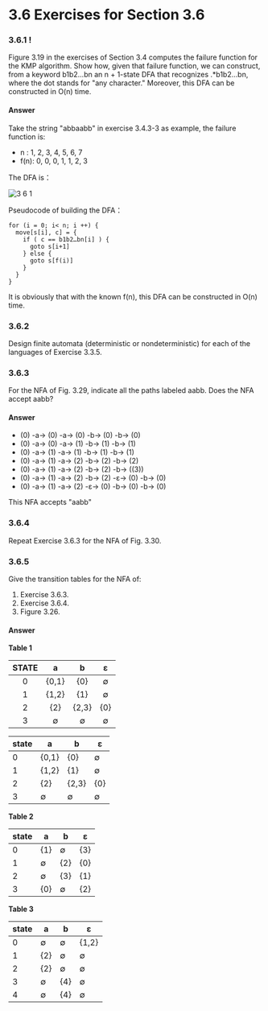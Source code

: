 # 3.6 Exercises for Section 3.6

### 3.6.1 !

Figure 3.19 in the exercises of Section 3.4 computes the failure
function for the KMP algorithm. Show how, given that failure function, we
can construct, from a keyword b1b2...bn an n + 1-state DFA that recognizes.*b1b2...bn, where the dot stands for "any character." Moreover, this DFA can
be constructed in O(n) time.

#### Answer

Take the string "abbaabb" in exercise 3.4.3-3 as example, the failure function is:

- n   : 1, 2, 3, 4, 5, 6, 7
- f(n): 0, 0, 0, 1, 1, 2, 3

The DFA is：

![3 6 1](https://f.cloud.github.com/assets/340282/441972/36094510-b130-11e2-8e22-14aba49e8213.gif)

Pseudocode of building the DFA：

```
for (i = 0; i< n; i ++) {
  move[s[i], c] = {
    if ( c == b1b2…bn[i] ) {
      goto s[i+1]
    } else {
      goto s[f(i)]
    }
  }
}
```

It is obviously that with the known f(n), this DFA can be constructed in O(n) time.

### 3.6.2

Design finite automata (deterministic or nondeterministic)
for each of the languages of Exercise 3.3.5.

### 3.6.3

For the NFA of Fig. 3.29, indicate all the paths labeled aabb.
Does the NFA accept aabb?

#### Answer

- (0) -a-> (0) -a-> (0) -b-> (0) -b-> (0)
- (0) -a-> (0) -a-> (1) -b-> (1) -b-> (1)
- (0) -a-> (1) -a-> (1) -b-> (1) -b-> (1)
- (0) -a-> (1) -a-> (2) -b-> (2) -b-> (2)
- (0) -a-> (1) -a-> (2) -b-> (2) -b-> ((3))
- (0) -a-> (1) -a-> (2) -b-> (2) -ε-> (0) -b-> (0)
- (0) -a-> (1) -a-> (2) -ε-> (0) -b-> (0) -b-> (0)

This NFA accepts "aabb"

### 3.6.4

Repeat Exercise 3.6.3 for the NFA of Fig. 3.30.

### 3.6.5

Give the transition tables for the NFA of: 

1. Exercise 3.6.3.
2. Exercise 3.6.4.
3. Figure 3.26.

#### Answer

**Table 1**

| STATE | a | b | ε |
| :-: | :-: | :-: | :-: |
| 0 | {0,1} | {0} | ∅ |
| 1 | {1,2} | {1} | ∅ |
| 2 | {2} | {2,3} | {0} |
| 3 | ∅ | ∅ | ∅ |

<table>
	<thead>
		<tr>
			<th>state</th>
			<th>a</th>
			<th>b</th>
			<th>ε</th>
		</tr>
	</thead>
	<tbody>
		<tr>
			<td>0</td>
			<td>{0,1}</td>
			<td>{0}</td>
			<td>∅</td>
		</tr>
		<tr>
			<td>1</td>
			<td>{1,2}</td>
			<td>{1}</td>
			<td>∅</td>
		</tr>
		<tr>
			<td>2</td>
			<td>{2}</td>
			<td>{2,3}</td>
			<td>{0}</td>
		</tr>
		<tr>
			<td>3</td>
			<td>∅</td>
			<td>∅</td>
			<td>∅</td>
		</tr>
	</tbody>
</table>


**Table 2**

<table>
	<thead>
		<tr>
			<th>state</th>
			<th>a</th>
			<th>b</th>
			<th>ε</th>
		</tr>
	</thead>
	<tbody>
		<tr>
			<td>0</td>
			<td>{1}</td>
			<td>∅</td>
			<td>{3}</td>
		</tr>
		<tr>
			<td>1</td>
			<td>∅</td>
			<td>{2}</td>
			<td>{0}</td>
		</tr>
		<tr>
			<td>2</td>
			<td>∅</td>
			<td>{3}</td>
			<td>{1}</td>
		</tr>
		<tr>
			<td>3</td>
			<td>{0}</td>
			<td>∅</td>
			<td>{2}</td>
		</tr>
	</tbody>
</table>

**Table 3**

<table>
	<thead>
		<tr>
			<th>state</th>
			<th>a</th>
			<th>b</th>
			<th>ε</th>
		</tr>
	</thead>
	<tbody>
		<tr>
			<td>0</td>
			<td>∅</td>
			<td>∅</td>
			<td>{1,2}</td>
		</tr>
		<tr>
			<td>1</td>
			<td>{2}</td>
			<td>∅</td>
			<td>∅</td>
		</tr>
		<tr>
			<td>2</td>
			<td>{2}</td>
			<td>∅</td>
			<td>∅</td>
		</tr>
		<tr>
			<td>3</td>
			<td>∅</td>
			<td>{4}</td>
			<td>∅</td>
		</tr>
		<tr>
			<td>4</td>
			<td>∅</td>
			<td>{4}</td>
			<td>∅</td>
		</tr>
	</tbody>
</table>
